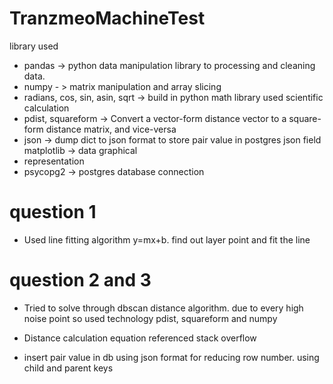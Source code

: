 # TranzmeoMachineTest

library used

* pandas -> python data manipulation library to processing and cleaning data.
* numpy - > matrix manipulation and array slicing
* radians, cos, sin, asin, sqrt ->  build in python math library used scientific calculation
* pdist, squareform -> Convert a vector-form distance vector to a square-form distance matrix, and vice-versa
* json -> dump dict to json format to store pair value in postgres json field matplotlib -> data graphical 
* representation 
* psycopg2 -> postgres database connection 

# question 1

* Used line fitting algorithm y=mx+b. find out layer point and fit the line

# question 2 and 3

* Tried to solve through dbscan distance algorithm. due to every high noise point so used technology pdist, 
  squareform and numpy
  
* Distance calculation equation referenced stack overflow

* insert pair value in db using json format  for reducing row number. using child and parent keys


